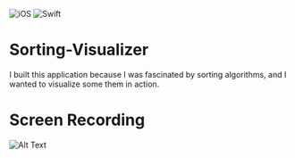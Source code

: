 ![iOS](https://img.shields.io/badge/iOS-14%20-blue)
![Swift](https://img.shields.io/badge/Swift-5-orange?logo=Swift&logoColor=white)

# Sorting-Visualizer
I built this application because I was fascinated by sorting algorithms, and I wanted to visualize some them in action.

# Screen Recording
![Alt Text](https://media.giphy.com/media/bS1esSDaFdxbEcHCbp/giphy.gif)
